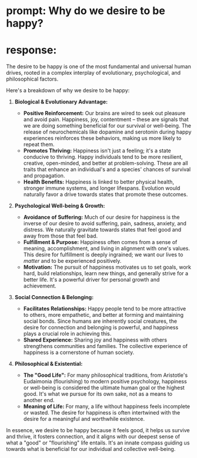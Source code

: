 # prompt: Why do we desire to be happy?
# response:

The desire to be happy is one of the most fundamental and universal human drives, rooted in a complex interplay of evolutionary, psychological, and philosophical factors.

Here's a breakdown of why we desire to be happy:

1.  **Biological & Evolutionary Advantage:**
    *   **Positive Reinforcement:** Our brains are wired to seek out pleasure and avoid pain. Happiness, joy, contentment – these are signals that we are doing something beneficial for our survival or well-being. The release of neurochemicals like dopamine and serotonin during happy experiences reinforces these behaviors, making us more likely to repeat them.
    *   **Promotes Thriving:** Happiness isn't just a feeling; it's a state conducive to thriving. Happy individuals tend to be more resilient, creative, open-minded, and better at problem-solving. These are all traits that enhance an individual's and a species' chances of survival and propagation.
    *   **Health Benefits:** Happiness is linked to better physical health, stronger immune systems, and longer lifespans. Evolution would naturally favor a drive towards states that promote these outcomes.

2.  **Psychological Well-being & Growth:**
    *   **Avoidance of Suffering:** Much of our desire for happiness is the inverse of our desire to avoid suffering, pain, sadness, anxiety, and distress. We naturally gravitate towards states that feel good and away from those that feel bad.
    *   **Fulfillment & Purpose:** Happiness often comes from a sense of meaning, accomplishment, and living in alignment with one's values. This desire for fulfillment is deeply ingrained; we want our lives to *matter* and to be experienced positively.
    *   **Motivation:** The pursuit of happiness motivates us to set goals, work hard, build relationships, learn new things, and generally strive for a better life. It's a powerful driver for personal growth and achievement.

3.  **Social Connection & Belonging:**
    *   **Facilitates Relationships:** Happy people tend to be more attractive to others, more empathetic, and better at forming and maintaining social bonds. Since humans are inherently social creatures, the desire for connection and belonging is powerful, and happiness plays a crucial role in achieving this.
    *   **Shared Experience:** Sharing joy and happiness with others strengthens communities and families. The collective experience of happiness is a cornerstone of human society.

4.  **Philosophical & Existential:**
    *   **The "Good Life":** For many philosophical traditions, from Aristotle's Eudaimonia (flourishing) to modern positive psychology, happiness or well-being is considered the ultimate human goal or the highest good. It's what we pursue for its own sake, not as a means to another end.
    *   **Meaning of Life:** For many, a life without happiness feels incomplete or wasted. The desire for happiness is often intertwined with the desire for a meaningful and worthwhile existence.

In essence, we desire to be happy because it feels good, it helps us survive and thrive, it fosters connection, and it aligns with our deepest sense of what a "good" or "flourishing" life entails. It's an innate compass guiding us towards what is beneficial for our individual and collective well-being.